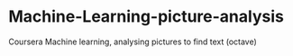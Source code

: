 # Machine-Learning-picture-analysis
Coursera Machine learning, analysing pictures to find text (octave)
